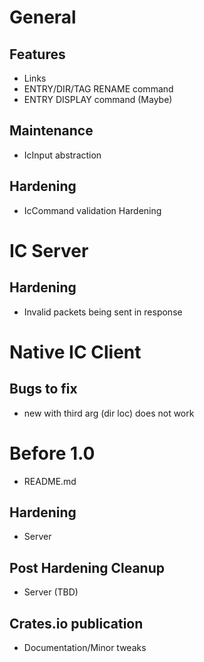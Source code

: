 # General
## Features
* Links
* ENTRY/DIR/TAG RENAME command
* ENTRY DISPLAY command (Maybe)
## Maintenance
* IcInput abstraction
## Hardening
* IcCommand validation Hardening

# IC Server
## Hardening
* Invalid packets being sent in response

# Native IC Client
## Bugs to fix
* new with third arg (dir loc) does not work

# Before 1.0
* README.md
## Hardening
* Server
## Post Hardening Cleanup
* Server (TBD)
## Crates.io publication
* Documentation/Minor tweaks
